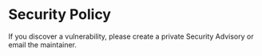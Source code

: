 # Security Policy

If you discover a vulnerability, please create a private Security Advisory or email the maintainer.
